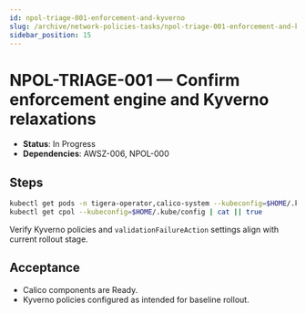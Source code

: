 ```yaml
---
id: npol-triage-001-enforcement-and-kyverno
slug: /archive/network-policies-tasks/npol-triage-001-enforcement-and-kyverno
sidebar_position: 15
---
```


# NPOL-TRIAGE-001 — Confirm enforcement engine and Kyverno relaxations

- **Status**: In Progress
- **Dependencies**: AWSZ-006, NPOL-000

## Steps

```bash title="Check Calico and Kyverno policies"
kubectl get pods -n tigera-operator,calico-system --kubeconfig=$HOME/.kube/config | cat
kubectl get cpol --kubeconfig=$HOME/.kube/config | cat || true
```

Verify Kyverno policies and `validationFailureAction` settings align with current rollout stage.

## Acceptance

- Calico components are Ready.
- Kyverno policies configured as intended for baseline rollout.
